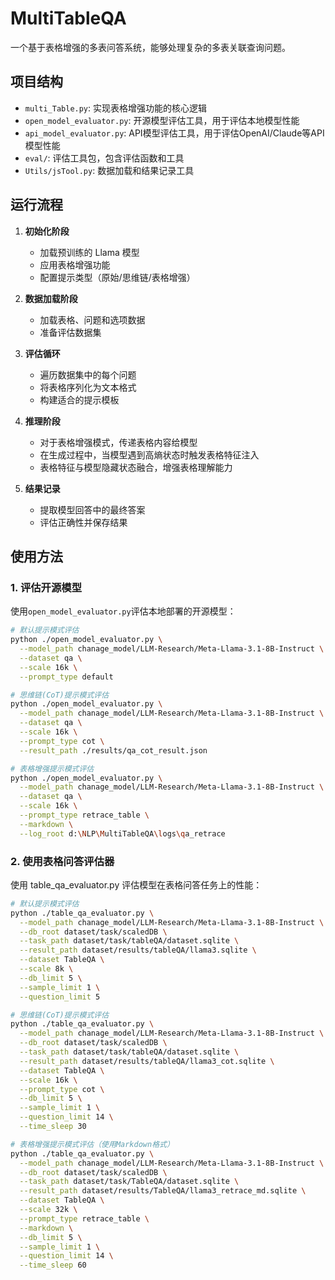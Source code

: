 # MultiTableQA

一个基于表格增强的多表问答系统，能够处理复杂的多表关联查询问题。

## 项目结构

- `multi_Table.py`: 实现表格增强功能的核心逻辑
- `open_model_evaluator.py`: 开源模型评估工具，用于评估本地模型性能
- `api_model_evaluator.py`: API模型评估工具，用于评估OpenAI/Claude等API模型性能
- `eval/`: 评估工具包，包含评估函数和工具
- `Utils/jsTool.py`: 数据加载和结果记录工具

## 运行流程

1. **初始化阶段**
   - 加载预训练的 Llama 模型
   - 应用表格增强功能
   - 配置提示类型（原始/思维链/表格增强）

2. **数据加载阶段**
   - 加载表格、问题和选项数据
   - 准备评估数据集

3. **评估循环**
   - 遍历数据集中的每个问题
   - 将表格序列化为文本格式
   - 构建适合的提示模板

4. **推理阶段**
   - 对于表格增强模式，传递表格内容给模型
   - 在生成过程中，当模型遇到高熵状态时触发表格特征注入
   - 表格特征与模型隐藏状态融合，增强表格理解能力

5. **结果记录**
   - 提取模型回答中的最终答案
   - 评估正确性并保存结果

## 使用方法

### 1. 评估开源模型

使用`open_model_evaluator.py`评估本地部署的开源模型：

```bash
# 默认提示模式评估
python ./open_model_evaluator.py \
  --model_path chanage_model/LLM-Research/Meta-Llama-3.1-8B-Instruct \
  --dataset qa \
  --scale 16k \
  --prompt_type default
```

```bash
# 思维链(CoT)提示模式评估
python ./open_model_evaluator.py \
  --model_path chanage_model/LLM-Research/Meta-Llama-3.1-8B-Instruct \
  --dataset qa \
  --scale 16k \
  --prompt_type cot \
  --result_path ./results/qa_cot_result.json
```

```bash
# 表格增强提示模式评估
python ./open_model_evaluator.py \
  --model_path chanage_model/LLM-Research/Meta-Llama-3.1-8B-Instruct \
  --dataset qa \
  --scale 16k \
  --prompt_type retrace_table \
  --markdown \
  --log_root d:\NLP\MultiTableQA\logs\qa_retrace
```

### 2. 使用表格问答评估器
使用 table_qa_evaluator.py 评估模型在表格问答任务上的性能：

```bash
# 默认提示模式评估
python ./table_qa_evaluator.py \
  --model_path chanage_model/LLM-Research/Meta-Llama-3.1-8B-Instruct \
  --db_root dataset/task/scaledDB \
  --task_path dataset/task/tableQA/dataset.sqlite \
  --result_path dataset/results/tableQA/llama3.sqlite \
  --dataset TableQA \
  --scale 8k \
  --db_limit 5 \
  --sample_limit 1 \
  --question_limit 5
```

```bash 
# 思维链(CoT)提示模式评估
python ./table_qa_evaluator.py \
  --model_path chanage_model/LLM-Research/Meta-Llama-3.1-8B-Instruct \
  --db_root dataset/task/scaledDB \
  --task_path dataset/task/tableQA/dataset.sqlite \
  --result_path dataset/results/tableQA/llama3_cot.sqlite \
  --dataset TableQA \
  --scale 16k \
  --prompt_type cot \
  --db_limit 5 \
  --sample_limit 1 \
  --question_limit 14 \
  --time_sleep 30
```

```bash 
# 表格增强提示模式评估（使用Markdown格式）
python ./table_qa_evaluator.py \
  --model_path chanage_model/LLM-Research/Meta-Llama-3.1-8B-Instruct \
  --db_root dataset/task/scaledDB \
  --task_path dataset/task/TableQA/dataset.sqlite \
  --result_path dataset/results/TableQA/llama3_retrace_md.sqlite \
  --dataset TableQA \
  --scale 32k \
  --prompt_type retrace_table \
  --markdown \
  --db_limit 5 \
  --sample_limit 1 \
  --question_limit 14 \
  --time_sleep 60
```
